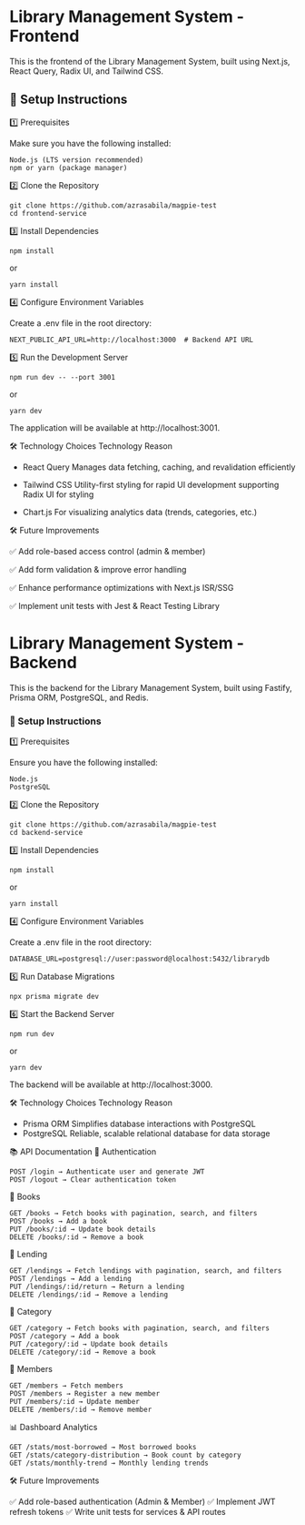# Library Management System - Frontend

This is the frontend of the Library Management System, built using Next.js, React Query, Radix UI, and Tailwind CSS.

## 🚀 Setup Instructions

1️⃣ Prerequisites

Make sure you have the following installed:

    Node.js (LTS version recommended)
    npm or yarn (package manager)

2️⃣ Clone the Repository

    git clone https://github.com/azrasabila/magpie-test
    cd frontend-service

3️⃣ Install Dependencies

    npm install
or
    
    yarn install

4️⃣ Configure Environment Variables

Create a .env file in the root directory:

    NEXT_PUBLIC_API_URL=http://localhost:3000  # Backend API URL

5️⃣ Run the Development Server

    npm run dev -- --port 3001
or
    
    yarn dev

The application will be available at http://localhost:3001.

🛠️ Technology Choices
Technology	Reason

- React Query	Manages data fetching, caching, and revalidation efficiently

- Tailwind CSS	Utility-first styling for rapid UI development supporting Radix UI for styling

- Chart.js	For visualizing analytics data (trends, categories, etc.)

🛠️ Future Improvements

✅ Add role-based access control (admin & member)

✅ Add form validation & improve error handling

✅ Enhance performance optimizations with Next.js ISR/SSG

✅ Implement unit tests with Jest & React Testing Library

# Library Management System - Backend

This is the backend for the Library Management System, built using Fastify, Prisma ORM, PostgreSQL, and Redis.

### 🚀 Setup Instructions
1️⃣ Prerequisites

Ensure you have the following installed:

    Node.js
    PostgreSQL

2️⃣ Clone the Repository

    git clone https://github.com/azrasabila/magpie-test
    cd backend-service

3️⃣ Install Dependencies

    npm install
or

    yarn install

4️⃣ Configure Environment Variables

Create a .env file in the root directory:

    DATABASE_URL=postgresql://user:password@localhost:5432/librarydb

5️⃣ Run Database Migrations

    npx prisma migrate dev

6️⃣ Start the Backend Server

    npm run dev
or

    yarn dev

The backend will be available at http://localhost:3000.

🛠️ Technology Choices
Technology	Reason

- Prisma ORM	Simplifies database interactions with PostgreSQL
- PostgreSQL	Reliable, scalable relational database for data storage

📚 API Documentation
🔐 Authentication

    POST /login → Authenticate user and generate JWT
    POST /logout → Clear authentication token

📖 Books

    GET /books → Fetch books with pagination, search, and filters
    POST /books → Add a book
    PUT /books/:id → Update book details
    DELETE /books/:id → Remove a book

🫳 Lending

    GET /lendings → Fetch lendings with pagination, search, and filters
    POST /lendings → Add a lending
    PUT /lendings/:id/return → Return a lending
    DELETE /lendings/:id → Remove a lending

📖 Category

    GET /category → Fetch books with pagination, search, and filters
    POST /category → Add a book
    PUT /category/:id → Update book details
    DELETE /category/:id → Remove a book

👤 Members

    GET /members → Fetch members
    POST /members → Register a new member
    PUT /members/:id → Update member
    DELETE /members/:id → Remove member

📊 Dashboard Analytics

    GET /stats/most-borrowed → Most borrowed books
    GET /stats/category-distribution → Book count by category
    GET /stats/monthly-trend → Monthly lending trends

🛠️ Future Improvements

✅ Add role-based authentication (Admin & Member)
✅ Implement JWT refresh tokens
✅ Write unit tests for services & API routes